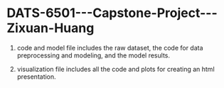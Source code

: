 # DATS-6501---Capstone-Project---Zixuan-Huang

1. code and model file includes the raw dataset, the code for data preprocessing and modeling, and the model results.

2. visualization file includes all the code and plots for creating an html presentation.
